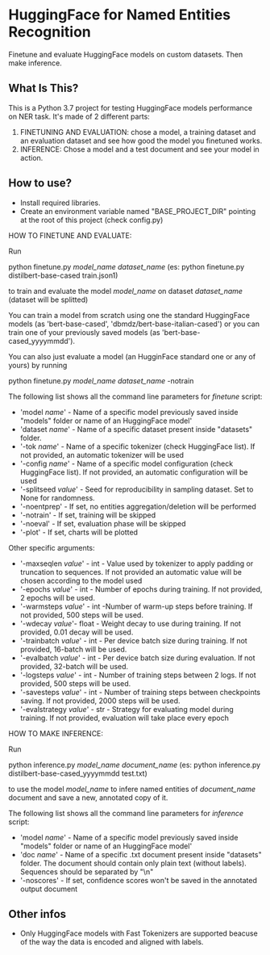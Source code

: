 HuggingFace for Named Entities Recognition
==============================
Finetune and evaluate HuggingFace models on custom datasets. Then make inference.

What Is This?
-------------

This is a Python 3.7 project for testing HuggingFace models performance on NER task. It's made of 2 different parts:
1. FINETUNING AND EVALUATION: chose a model, a training dataset and an evaluation dataset and see how good the 
model you finetuned works.
2. INFERENCE: Chose a model and a test document and see your model in action.

How to use?
-------------
* Install required libraries.
* Create an environment variable named "BASE_PROJECT_DIR" pointing at the root of this project (check config.py)

HOW TO FINETUNE AND EVALUATE:

Run

python finetune.py *model_name* *dataset_name*
(es: python finetune.py distilbert-base-cased train.json1)

to train and evaluate the model *model_name* on dataset *dataset_name* (dataset will be splitted)

You can train a model from scratch using one the standard HuggingFace models (as 'bert-base-cased', 
'dbmdz/bert-base-italian-cased') or you can train one of your previously saved models
(as 'bert-base-cased_yyyymmdd').

You can also just evaluate a model (an HugginFace standard one or any of yours) by running

python finetune.py *model_name* *dataset_name* -notrain

The following list shows all the command line parameters for *finetune* script:
* 'model *name*' - Name of a specific model previously saved inside "models" folder or name 
of an HuggingFace model'
* 'dataset *name*' - Name of a specific dataset present inside "datasets" folder.
* '-tok *name*' - Name of a specific tokenizer (check HuggingFace list). If not provided, an automatic tokenizer will be used
* '-config *name*' - Name of a specific model configuration (check HuggingFace list). If not provided, an automatic configuration will be used
* '-splitseed *value*' - Seed for reproducibility in sampling dataset. Set to None for randomness.
* '-noentprep' - If set, no entities aggregation/deletion will be performed
* '-notrain' - If set, training will be skipped
* '-noeval' - If set, evaluation phase will be skipped
* '-plot' - If set, charts will be plotted

Other specific arguments:
* '-maxseqlen *value*' - int - Value used by tokenizer to apply padding or truncation to sequences. If not provided an automatic 
value will be chosen according to the model used
* '-epochs *value*' - int - Number of epochs during training. If not provided, 2 epochs will be used.
* '-warmsteps *value*' - int -Number of warm-up steps before training. If not provided, 500 steps will be used.
* '-wdecay *value*'- float - Weight decay to use during training. If not provided, 0.01 decay will be used.
* '-trainbatch *value*' - int - Per device batch size during training. If not provided, 16-batch will be used.
* '-evalbatch *value*' - int - Per device batch size during evaluation. If not provided, 32-batch will be used.
* '-logsteps *value*' - int - Number of training steps between 2 logs. If not provided, 500 steps will be used.
* '-savesteps *value*' - int - Number of training steps between checkpoints saving. If not provided, 2000 steps will be used.
* '-evalstrategy *value*' - str - Strategy for evaluating model during training. If not provided, evaluation will take place every epoch


HOW TO MAKE INFERENCE:

Run

python inference.py *model_name* *document_name*
(es: python inference.py distilbert-base-cased_yyyymmdd test.txt)

to use the model *model_name* to infere named entities of *document_name* document and save a new,
annotated copy of it.

The following list shows all the command line parameters for *inference* script:
* 'model *name*' - Name of a specific model previously saved inside "models" folder or name 
of an HuggingFace model'
* 'doc *name*' - Name of a specific .txt document present inside "datasets" folder. The document
should contain only plain text (without labels). Sequences should be separated by "\n"
* '-noscores' - If set, confidence scores won't be saved in the annotated output document


Other infos
-------------
* Only HuggingFace models with Fast Tokenizers are supported beacuse of the way the data is
encoded and aligned with labels.
